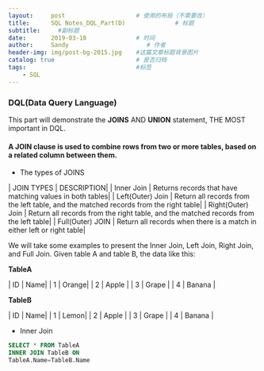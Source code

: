 ```yaml
---
layout:     post                    # 使用的布局（不需要改）
title:      SQL Notes_DQL_Part(D)              # 标题 
subtitle:     #副标题
date:       2019-03-10              # 时间
author:     Sandy                      # 作者
header-img: img/post-bg-2015.jpg    #这篇文章标题背景图片
catalog: true                       # 是否归档
tags:                               #标签
    - SQL
---
```


### DQL(Data Query Language) 
This part will demonstrate the **JOINS** AND **UNION** statement, THE MOST important in DQL.

#### A JOIN clause is used to combine rows from two or more tables, based on a related column between them.

- The types of JOINS

| JOIN TYPES | DESCRIPTION|
| Inner Join | Returns records that have matching values in both tables|
| Left(Outer) Join | Return all records from the left table, and the matched records from the right table|
| Right(Outer) Join | Return all records from the right table, and the matched records from the left table|
| Full(Outer) JOIN | Return all records when there is a match in either left or right table|

We will take some examples to present the Inner Join, Left Join, Right Join, and Full Join. Given table A and table B, the data like this:

**TableA**


| ID | Name|
| 1 | Orange|
| 2 | Apple |
| 3 | Grape |
| 4 | Banana |


**TableB**


| ID | Name|
| 1 | Lemon|
| 2 | Apple |
| 3 | Grape |
| 4 | Banana |

- Inner Join

```sql
SELECT * FROM TableA 
INNER JOIN TableB ON
TableA.Name=TableB.Name
```
